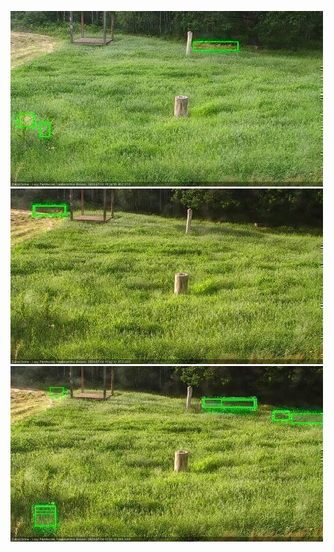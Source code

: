 ![20200708-182526-183528](in2/20200708/20200708-182526-183528_0_.jpg)
![20200708-183534-184537](in2/20200708/20200708-183534-184537_0_.jpg)
![20200708-184543-185545](in2/20200708/20200708-184543-185545_0_.jpg)

